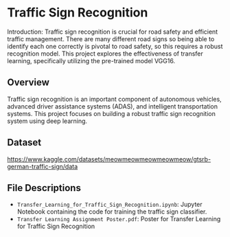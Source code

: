 # Traffic Sign Recognition
Introduction: Traffic sign recognition is crucial for road safety and efficient traffic management. There are many different road signs so being able to identify each one correctly is pivotal to road safety, so this requires a robust recognition model. This project explores the effectiveness of transfer learning, specifically utilizing the pre-trained model VGG16.

## Overview

Traffic sign recognition is an important component of autonomous vehicles, advanced driver assistance systems (ADAS), and intelligent transportation systems. This project focuses on building a robust traffic sign recognition system using deep learning.

## Dataset

https://www.kaggle.com/datasets/meowmeowmeowmeowmeow/gtsrb-german-traffic-sign/data

## File Descriptions

- `Transfer_Learning_for_Traffic_Sign_Recognition.ipynb`: Jupyter Notebook containing the code for training the traffic sign classifier.
- `Transfer Learning Assignment Poster.pdf`: Poster for Transfer Learning for Traffic Sign Recognition
